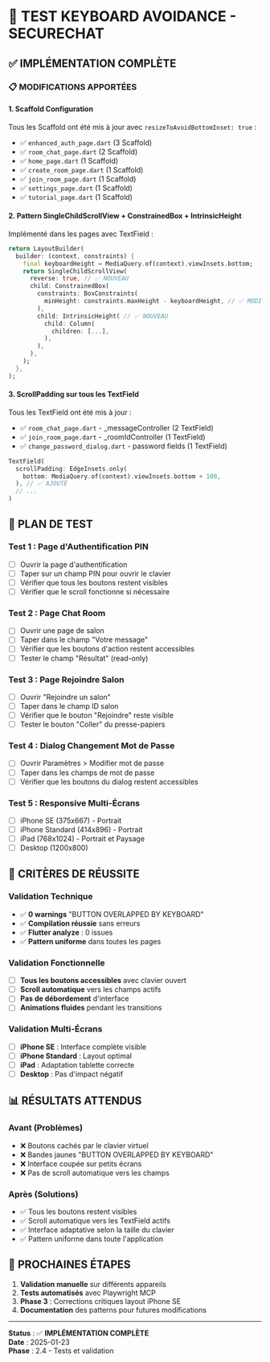 # 🎯 **TEST KEYBOARD AVOIDANCE - SECURECHAT**

## ✅ **IMPLÉMENTATION COMPLÈTE**

### **📋 MODIFICATIONS APPORTÉES**

#### **1. Scaffold Configuration**
Tous les Scaffold ont été mis à jour avec `resizeToAvoidBottomInset: true` :

- ✅ `enhanced_auth_page.dart` (3 Scaffold)
- ✅ `room_chat_page.dart` (2 Scaffold)  
- ✅ `home_page.dart` (1 Scaffold)
- ✅ `create_room_page.dart` (1 Scaffold)
- ✅ `join_room_page.dart` (1 Scaffold)
- ✅ `settings_page.dart` (1 Scaffold)
- ✅ `tutorial_page.dart` (1 Scaffold)

#### **2. Pattern SingleChildScrollView + ConstrainedBox + IntrinsicHeight**
Implémenté dans les pages avec TextField :

```dart
return LayoutBuilder(
  builder: (context, constraints) {
    final keyboardHeight = MediaQuery.of(context).viewInsets.bottom;
    return SingleChildScrollView(
      reverse: true, // ✅ NOUVEAU
      child: ConstrainedBox(
        constraints: BoxConstraints(
          minHeight: constraints.maxHeight - keyboardHeight, // ✅ MODIFIÉ
        ),
        child: IntrinsicHeight( // ✅ NOUVEAU
          child: Column(
            children: [...],
          ),
        ),
      ),
    );
  },
);
```

#### **3. ScrollPadding sur tous les TextField**
Tous les TextField ont été mis à jour :

- ✅ `room_chat_page.dart` - _messageController (2 TextField)
- ✅ `join_room_page.dart` - _roomIdController (1 TextField)
- ✅ `change_password_dialog.dart` - password fields (1 TextField)

```dart
TextField(
  scrollPadding: EdgeInsets.only(
    bottom: MediaQuery.of(context).viewInsets.bottom + 100,
  ), // ✅ AJOUTÉ
  // ...
)
```

## 🧪 **PLAN DE TEST**

### **Test 1 : Page d'Authentification PIN**
- [ ] Ouvrir la page d'authentification
- [ ] Taper sur un champ PIN pour ouvrir le clavier
- [ ] Vérifier que tous les boutons restent visibles
- [ ] Vérifier que le scroll fonctionne si nécessaire

### **Test 2 : Page Chat Room**
- [ ] Ouvrir une page de salon
- [ ] Taper dans le champ "Votre message"
- [ ] Vérifier que les boutons d'action restent accessibles
- [ ] Tester le champ "Résultat" (read-only)

### **Test 3 : Page Rejoindre Salon**
- [ ] Ouvrir "Rejoindre un salon"
- [ ] Taper dans le champ ID salon
- [ ] Vérifier que le bouton "Rejoindre" reste visible
- [ ] Tester le bouton "Coller" du presse-papiers

### **Test 4 : Dialog Changement Mot de Passe**
- [ ] Ouvrir Paramètres > Modifier mot de passe
- [ ] Taper dans les champs de mot de passe
- [ ] Vérifier que les boutons du dialog restent accessibles

### **Test 5 : Responsive Multi-Écrans**
- [ ] iPhone SE (375x667) - Portrait
- [ ] iPhone Standard (414x896) - Portrait
- [ ] iPad (768x1024) - Portrait et Paysage
- [ ] Desktop (1200x800)

## 🎯 **CRITÈRES DE RÉUSSITE**

### **Validation Technique**
- ✅ **0 warnings** "BUTTON OVERLAPPED BY KEYBOARD"
- ✅ **Compilation réussie** sans erreurs
- ✅ **Flutter analyze** : 0 issues
- ✅ **Pattern uniforme** dans toutes les pages

### **Validation Fonctionnelle**
- [ ] **Tous les boutons accessibles** avec clavier ouvert
- [ ] **Scroll automatique** vers les champs actifs
- [ ] **Pas de débordement** d'interface
- [ ] **Animations fluides** pendant les transitions

### **Validation Multi-Écrans**
- [ ] **iPhone SE** : Interface complète visible
- [ ] **iPhone Standard** : Layout optimal
- [ ] **iPad** : Adaptation tablette correcte
- [ ] **Desktop** : Pas d'impact négatif

## 📊 **RÉSULTATS ATTENDUS**

### **Avant (Problèmes)**
- ❌ Boutons cachés par le clavier virtuel
- ❌ Bandes jaunes "BUTTON OVERLAPPED BY KEYBOARD"
- ❌ Interface coupée sur petits écrans
- ❌ Pas de scroll automatique vers les champs

### **Après (Solutions)**
- ✅ Tous les boutons restent visibles
- ✅ Scroll automatique vers les TextField actifs
- ✅ Interface adaptative selon la taille du clavier
- ✅ Pattern uniforme dans toute l'application

## 🚀 **PROCHAINES ÉTAPES**

1. **Validation manuelle** sur différents appareils
2. **Tests automatisés** avec Playwright MCP
3. **Phase 3** : Corrections critiques layout iPhone SE
4. **Documentation** des patterns pour futures modifications

---

**Status** : ✅ **IMPLÉMENTATION COMPLÈTE**  
**Date** : 2025-01-23  
**Phase** : 2.4 - Tests et validation
